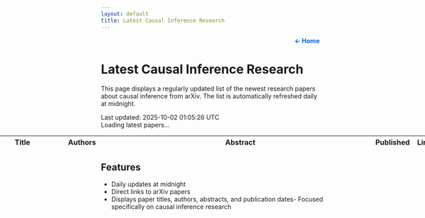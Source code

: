 ```yaml
---
layout: default
title: Latest Causal Inference Research
---
```


<div style="text-align: right; margin: 10px;">
    <a href="https://bspiegel27.github.io/bst_236_website/" style="text-decoration: none; color: #0366d6; font-weight: bold;">← Home</a>
</div>

# Latest Causal Inference Research

This page displays a regularly updated list of the newest research papers about causal inference from arXiv. The list is automatically refreshed daily at midnight.

<div class="last-updated">Last updated: <span id="update-time">2025-10-02 01:05:26 UTC</span></div>
<div id="loading">Loading latest papers...</div>
<table id="papers-table">
    <thead>
        <tr>
            <th>Title</th>
            <th>Authors</th>
            <th>Abstract</th>
            <th>Published</th>
            <th>Link</th>
        </tr>
    </thead>
    <tbody id="papers-body">
    </tbody>
</table>

<style>
table {
    width: 200%;
    margin-left: -50%;
    margin-right: -50%;
    table-layout: fixed;
}

/* Column widths */
th:nth-child(1), td:nth-child(1) { width: 15%; }  /* Title */
th:nth-child(2), td:nth-child(2) { width: 12%; }  /* Authors */
th:nth-child(3), td:nth-child(3) { width: 60%; }  /* Abstract */
th:nth-child(4), td:nth-child(4) { width: 8%; }   /* Published */
th:nth-child(5), td:nth-child(5) { width: 5%; }   /* Link */
</style>

<script>
    async function fetchPapers() {
        try {
            // Direct ArXiv API query
            const today = new Date();
            const yesterday = new Date(today);
            yesterday.setDate(yesterday.getDate() - 1);
            
            const query = `https://export.arxiv.org/api/query?search_query=all:causal+inference&sortBy=submittedDate&sortOrder=descending&start=0&max_results=10`;
            const response = await fetch(query);
            if (!response.ok) {
                throw new Error(`HTTP error! status: ${response.status}`);
            }
            const text = await response.text();
            
            // Update timestamp
            document.getElementById('update-time').textContent = new Date().toLocaleString();
            
            // Parse XML response
            const parser = new DOMParser();
            const xml = parser.parseFromString(text, 'application/xml');
            
            // Check for parsing errors
            const parserError = xml.querySelector('parsererror');
            if (parserError) {
                throw new Error('XML parsing error: ' + parserError.textContent);
            }

            // Extract papers
            return Array.from(xml.getElementsByTagName('entry')).map(entry => ({
                title: entry.querySelector('title')?.textContent?.trim() || 'No title',
                authors: Array.from(entry.getElementsByTagName('author'))
                    .map(author => author.querySelector('name')?.textContent?.trim())
                    .filter(Boolean)
                    .join(', ') || 'No authors',
                abstract: entry.querySelector('summary')?.textContent?.trim() || 'No abstract',
                published: entry.querySelector('published') ? 
                    new Date(entry.querySelector('published').textContent).toLocaleDateString() :
                    'No date',
                link: Array.from(entry.getElementsByTagName('link'))
                    .find(link => link.getAttribute('title') === 'pdf')
                    ?.getAttribute('href') || entry.querySelector('id')?.textContent || '#'
            }));
        } catch (error) {
            console.error('Error fetching papers:', error);
            document.getElementById('loading').textContent = `Error loading papers: ${error.message}`;
            return [];
        }
    }

    function updateTable(papers) {
        const tbody = document.getElementById('papers-body');
        tbody.innerHTML = papers.map(paper => `
            <tr>
                <td>${paper.title}</td>
                <td>${paper.authors}</td>
                <td>${paper.abstract}</td>
                <td>${paper.published}</td>
                <td><a href="${paper.link}" target="_blank">View</a></td>
            </tr>
        `).join('');
        document.getElementById('loading').style.display = 'none';
    }

    async function updatePapers() {
        const papers = await fetchPapers();
        updateTable(papers);
    }

    // Only fetch once when page loads
    updatePapers();
</script>

## Features
- Daily updates at midnight
- Direct links to arXiv papers
- Displays paper titles, authors, abstracts, and publication dates- Focused specifically on causal inference research
